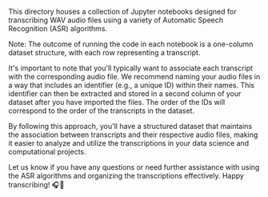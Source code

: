 This directory houses a collection of Jupyter notebooks designed for transcribing WAV audio files using a variety of Automatic Speech Recognition (ASR) algorithms.

Note: The outcome of running the code in each notebook is a one-column dataset structure, with each row representing a transcript.

It's important to note that you'll typically want to associate each transcript with the corresponding audio file. We recommend naming your audio files in a way that includes an identifier (e.g., a unique ID) within their names. This identifier can then be extracted and stored in a second column of your dataset after you have imported the files. The order of the IDs will correspond to the order of the transcripts in the dataset.

By following this approach, you'll have a structured dataset that maintains the association between transcripts and their respective audio files, making it easier to analyze and utilize the transcriptions in your data science and computational projects.

Let us know if you have any questions or need further assistance with using the ASR algorithms and organizing the transcriptions effectively. Happy transcribing! 🎧📝